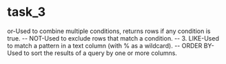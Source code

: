 # task_3
or-Used to combine multiple conditions, returns rows if any condition is true.
-- NOT-Used to exclude rows that match a condition.
--  3. LIKE-Used to match a pattern in a text column (with % as a wildcard).
-- ORDER BY-Used to sort the results of a query by one or more columns.
